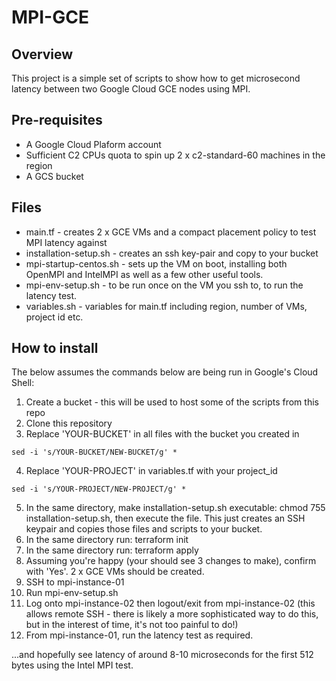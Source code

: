 # MPI-GCE

## Overview

This project is a simple set of scripts to show how to get microsecond latency between two Google Cloud GCE nodes using MPI.

## Pre-requisites
- A Google Cloud Plaform account
- Sufficient C2 CPUs quota to spin up 2 x c2-standard-60 machines in the region
- A GCS bucket

## Files

- main.tf - creates 2 x GCE VMs and a compact placement policy to test MPI latency against
- installation-setup.sh - creates an ssh key-pair and copy to your bucket
- mpi-startup-centos.sh - sets up the VM on boot, installing both OpenMPI and IntelMPI as well as a few other useful tools.
- mpi-env-setup.sh - to be run once on the VM you ssh to, to run the latency test.
- variables.sh - variables for main.tf including region, number of VMs, project id etc.


## How to install

The below assumes the commands below are being run in Google's Cloud Shell: 

1. Create a bucket - this will be used to host some of the scripts from this repo
2. Clone this repository
3. Replace 'YOUR-BUCKET' in all files with the bucket you created in  

`sed -i 's/YOUR-BUCKET/NEW-BUCKET/g' * `

4. Replace 'YOUR-PROJECT' in variables.tf with your project_id  

`sed -i 's/YOUR-PROJECT/NEW-PROJECT/g' * `

5. In the same directory, make installation-setup.sh executable: chmod 755 installation-setup.sh, then execute the file. This just creates an SSH keypair and copies those files and scripts to your bucket.
6. In the same directory run: terraform init
7. In the same directory run: terraform apply
8. Assuming you're happy (your should see 3 changes to make), confirm with 'Yes'. 2 x GCE VMs should be created.
9. SSH to mpi-instance-01
10. Run mpi-env-setup.sh
11. Log onto mpi-instance-02 then logout/exit from mpi-instance-02 (this allows remote SSH - there is likely a more sophisticated way to do this, but in the interest of time, it's not too painful to do!)
12. From mpi-instance-01, run the latency test as required.


...and hopefully see latency of around 8-10 microseconds for the first 512 bytes using the Intel MPI test.